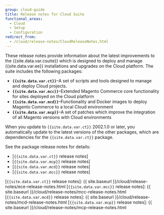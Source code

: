 ```yaml
---
group: cloud-guide
title: Release notes for Cloud Suite
functional_areas:
  - Cloud
  - Setup
  - Configuration
redirect_from:
  - /cloud/release-notes/CloudReleaseNotes.html
---
```


These release notes provide information about the latest improvements to the {{site.data.var.csuite}} which is designed to deploy and manage {{site.data.var.ee}} installations and upgrades on the Cloud platform. The suite includes the following packages:

-  **`{{site.data.var.ct}}`**–A set of scripts and tools designed to manage and deploy Cloud projects.
-  **`{{site.data.var.mcc}}`**–Extended Magento Commerce core functionality for sites deployed on the Cloud platform
-  **`{{site.data.var.mcd}}`**–Functionality and Docker images to deploy Magento Commerce to a local Cloud environment
-  **`{{site.data.var.mcp}}`**–A set of patches which improve the integration of all Magento versions with Cloud environments

When you update to `{{site.data.var.ct}}` 2002.1.0 or later, you automatically update to the latest versions of the other packages, which are dependencies for the `{{site.data.var.ct}}` package.

See the package release notes for details:

-  [`{{site.data.var.ct}}` release notes]
-  [`{{site.data.var.mcp}}` release notes]
-  [`{{site.data.var.mcd}}` release notes]
-  [`{{site.data.var.mcc}}` release notes]

[`{{site.data.var.ct}}` release notes]: {{ site.baseurl }}/cloud/release-notes/ece-release-notes.html
[`{{site.data.var.mcc}}` release notes]: {{ site.baseurl }}/cloud/release-notes/mcc-release-notes.html
[`{{site.data.var.mcd}}` release notes]: {{ site.baseurl }}/cloud/release-notes/mcd-release-notes.html
[`{{site.data.var.mcp}}` release notes]: {{ site.baseurl }}/cloud/release-notes/mcp-release-notes.html
